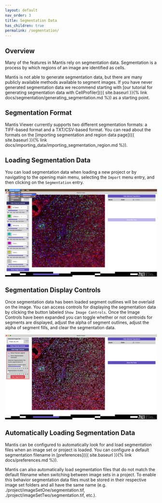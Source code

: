 ```yaml
---
layout: default
nav_order: 3
title: Segmentation Data
has_children: true
permalink: /segmentation/
---
```


## Overview

Many of the features in Mantis rely on segmentation data. Segmentation is a process by which regions of an image are identified as cells.

Mantis is not able to generate segmentation data, but there are many publicly available methods available to segment images. If you have never generated segmentation data we recommend starting with [our tutorial for generating segmentation data with CellProfiler]({{ site.baseurl }}{% link docs/segmentation/generating_segmentation.md %}) as a starting point.

## Segmentation Format

Mantis Viewer currently supports two different segmentation formats: a TIFF-based format and a TXT/CSV-based format. You can read about the formats on the [importing segmentation and region data page]({{ site.baseurl }}{% link docs/importing_data/importing_segmentation_region.md %}).

## Loading Segmentation Data

You can load segmentation data when loading a new project or by navigating to the opening main menu, selecting the `Import` menu entry, and then clicking on the `Segmentation` entry.

![Segmentation Menu](../../assets/images/segmentation_menu.png)

## Segmentation Display Controls

Once segmentation data has been loaded segment outlines will be overlaid on the image. You can access controls for displaying the segmentation data by clicking the button labeled `Show Image Controls`. Once the Image Controls have been expanded you can toggle whether or not centroids for segments are displayed, adjust the alpha of segment outlines, adjust the alpha of segment fills, and clear the segmentation data.

![Segmentation Controls](../../assets/images/segmentation_controls.png)

## Automatically Loading Segmentation Data

Mantis can be configured to automatically look for and load segmentation files when an image set or project is loaded. You can configure a default segmentation filename in [preferences]({{ site.baseurl }}{% link docs/preferences.md %}).

Mantis can also automatically load segmentation files that do not match the default filename when switching between image sets in a project. To enable this behavior segmentation data files must be stored in their respective image set folders and all have the same name (e.g. ./project/imageSetOne/segmentation.tif, ./project/imageSetTwo/segmentation.tif, etc.).